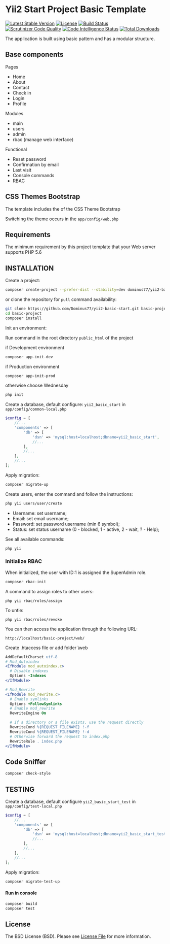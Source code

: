 # Yii2 Start Project Basic Template

[![Latest Stable Version](https://poser.pugx.org/dominus77/yii2-basic-start/v/stable)](https://packagist.org/packages/dominus77/yii2-basic-start)
[![License](https://poser.pugx.org/dominus77/yii2-basic-start/license)](https://packagist.org/packages/dominus77/yii2-basic-start)
[![Build Status](https://travis-ci.org/Dominus77/yii2-basic-start.svg?branch=master)](https://travis-ci.org/Dominus77/yii2-basic-start)
[![Scrutinizer Code Quality](https://scrutinizer-ci.com/g/Dominus77/yii2-basic-start/badges/quality-score.png?b=master)](https://scrutinizer-ci.com/g/Dominus77/yii2-basic-start/?branch=master)
[![Code Intelligence Status](https://scrutinizer-ci.com/g/Dominus77/yii2-basic-start/badges/code-intelligence.svg?b=master)](https://scrutinizer-ci.com/code-intelligence)
[![Total Downloads](https://poser.pugx.org/dominus77/yii2-basic-start/downloads)](https://packagist.org/packages/dominus77/yii2-basic-start)

The application is built using basic pattern and has a modular structure.

## Base components

Pages
- Home
- About
- Contact
- Check in
- Login
- Profile

Modules
- main
- users
- admin
- rbac (manage web interface)

Functional
- Reset password
- Confirmation by email
- Last visit
- Console commands
- RBAC

## CSS Themes Bootstrap

The template includes the of the CSS Theme Bootstrap

Switching the theme occurs in the `app/config/web.php`

## Requirements

The minimum requirement by this project template that your Web server supports PHP 5.6

## INSTALLATION

Create a project:

```bash
composer create-project --prefer-dist --stability=dev dominus77/yii2-basic-start basic-project
```

or clone the repository for `pull` command availability:

```bash
git clone https://github.com/Dominus77/yii2-basic-start.git basic-project
cd basic-project
composer install
```

Init an environment:

Run command in the root directory `public_html` of the project

if Development environment
```bash
composer app-init-dev
```
if Production environment
```bash
composer app-init-prod
```
otherwise choose Wednesday
```bash
php init
```

Create a database, default configure: `yii2_basic_start` in `app/config/common-local.php`
```php
$config = [
    //...
    'components' => [
        'db' => [
            'dsn' => 'mysql:host=localhost;dbname=yii2_basic_start',
            //...
        ],
        //...
    ],
    //...
];
```

Apply migration:

```bash
composer migrate-up
```

Create users, enter the command and follow the instructions:

```bash
php yii users/user/create
```

- Username: set username;
- Email: set email username;
- Password: set password username (min 6 symbol);
- Status: set status username (0 - blocked, 1 - active, 2 - wait, ? - Help);

See all available commands:

```bash
php yii
```

### Initialize RBAC

When initialized, the user with ID:1 is assigned the SuperAdmin role.

```bash
composer rbac-init
```
A command to assign roles to other users:

```
php yii rbac/roles/assign
```
To untie:
```
php yii rbac/roles/revoke
```

You can then access the application through the following URL:

```
http://localhost/basic-project/web/
```

Create .htaccess file or add folder \web

```apache
AddDefaultCharset utf-8
# Mod_Autoindex
<IfModule mod_autoindex.c>
  # Disable indexes
  Options -Indexes
</IfModule>

# Mod_Rewrite
<IfModule mod_rewrite.c>
  # Enable symlinks
  Options +FollowSymlinks
  # Enable mod_rewrite
  RewriteEngine On

  # If a directory or a file exists, use the request directly
  RewriteCond %{REQUEST_FILENAME} !-f
  RewriteCond %{REQUEST_FILENAME} !-d
  # Otherwise forward the request to index.php
  RewriteRule . index.php
</IfModule>
```

## Code Sniffer

```bash
composer check-style
```

## TESTING

Create a database, default configure `yii2_basic_start_test` in `app/config/test-local.php`

```php
$config = [
    //...
    'components' => [
        'db' => [
            'dsn' => 'mysql:host=localhost;dbname=yii2_basic_start_test',
            //...
        ],
        //...
    ],
    //...
];
```

Apply migration:

```bash
composer migrate-test-up
```

#### Run in console

```bash
composer build
composer test
```
## License

The BSD License (BSD). Please see [License File](https://github.com/Dominus77/yii2-basic-start/blob/master/LICENSE.md) for more information.
